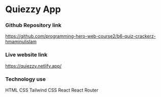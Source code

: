 # Quiezzy App

### Github Repository link
https://github.com/programming-hero-web-course2/b6-quiz-crackerz-hmaminulislam
### Live website link
https://quiezzy.netlify.app/

### Technology use
HTML
CSS
Tailwind CSS
React
React Router
